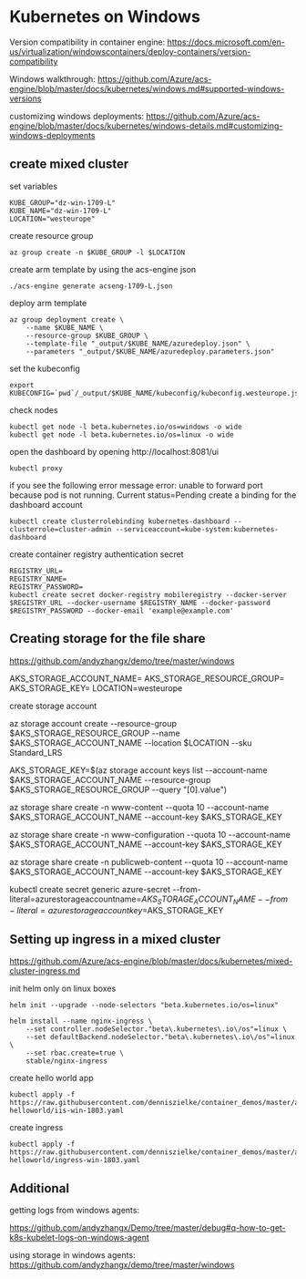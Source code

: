 # Kubernetes on Windows

Version compatibility in container engine:
https://docs.microsoft.com/en-us/virtualization/windowscontainers/deploy-containers/version-compatibility

Windows walkthrough:
https://github.com/Azure/acs-engine/blob/master/docs/kubernetes/windows.md#supported-windows-versions

customizing windows deployments:
https://github.com/Azure/acs-engine/blob/master/docs/kubernetes/windows-details.md#customizing-windows-deployments


## create mixed cluster

set variables
```
KUBE_GROUP="dz-win-1709-L"
KUBE_NAME="dz-win-1709-L"
LOCATION="westeurope"
```

create resource group
```
az group create -n $KUBE_GROUP -l $LOCATION
```

create arm template by using the acs-engine json
```
./acs-engine generate acseng-1709-L.json 
```

deploy arm template
```
az group deployment create \
    --name $KUBE_NAME \
    --resource-group $KUBE_GROUP \
    --template-file "_output/$KUBE_NAME/azuredeploy.json" \
    --parameters "_output/$KUBE_NAME/azuredeploy.parameters.json"
```

set the kubeconfig
```
export KUBECONFIG=`pwd`/_output/$KUBE_NAME/kubeconfig/kubeconfig.westeurope.json
```

check nodes
```
kubectl get node -l beta.kubernetes.io/os=windows -o wide
kubectl get node -l beta.kubernetes.io/os=linux -o wide
```


open the dashboard by opening http://localhost:8081/ui
```
kubectl proxy
```

if you see the following error message
error: unable to forward port because pod is not running. Current status=Pending
create a binding for the dashboard account
```
kubectl create clusterrolebinding kubernetes-dashboard --clusterrole=cluster-admin --serviceaccount=kube-system:kubernetes-dashboard
```

create container registry authentication secret

```
REGISTRY_URL=
REGISTRY_NAME=
REGISTRY_PASSWORD=
kubectl create secret docker-registry mobileregistry --docker-server $REGISTRY_URL --docker-username $REGISTRY_NAME --docker-password $REGISTRY_PASSWORD --docker-email 'example@example.com'
```

## Creating storage for the file share
https://github.com/andyzhangx/demo/tree/master/windows

AKS_STORAGE_ACCOUNT_NAME=
AKS_STORAGE_RESOURCE_GROUP=
AKS_STORAGE_KEY=
LOCATION=westeurope

create storage account

az storage account create --resource-group $AKS_STORAGE_RESOURCE_GROUP --name $AKS_STORAGE_ACCOUNT_NAME --location $LOCATION --sku Standard_LRS

AKS_STORAGE_KEY=$(az storage account keys list --account-name $AKS_STORAGE_ACCOUNT_NAME --resource-group $AKS_STORAGE_RESOURCE_GROUP --query "[0].value")

az storage share create -n www-content --quota 10 --account-name $AKS_STORAGE_ACCOUNT_NAME --account-key $AKS_STORAGE_KEY

az storage share create -n www-configuration --quota 10 --account-name $AKS_STORAGE_ACCOUNT_NAME --account-key $AKS_STORAGE_KEY

az storage share create -n publicweb-content --quota 10 --account-name $AKS_STORAGE_ACCOUNT_NAME --account-key $AKS_STORAGE_KEY

kubectl create secret generic azure-secret --from-literal=azurestorageaccountname=$AKS_STORAGE_ACCOUNT_NAME --from-literal=azurestorageaccountkey=$AKS_STORAGE_KEY


## Setting up ingress in a mixed cluster
https://github.com/Azure/acs-engine/blob/master/docs/kubernetes/mixed-cluster-ingress.md

init helm only on linux boxes
```
helm init --upgrade --node-selectors "beta.kubernetes.io/os=linux"

helm install --name nginx-ingress \
    --set controller.nodeSelector."beta\.kubernetes\.io\/os"=linux \
    --set defaultBackend.nodeSelector."beta\.kubernetes\.io\/os"=linux \
    --set rbac.create=true \
    stable/nginx-ingress

```

create hello world app
```
kubectl apply -f https://raw.githubusercontent.com/denniszielke/container_demos/master/aci-helloworld/iis-win-1803.yaml
```

create ingress
```
kubectl apply -f https://raw.githubusercontent.com/denniszielke/container_demos/master/aci-helloworld/ingress-win-1803.yaml
```

## Additional

getting logs from windows agents:

https://github.com/andyzhangx/Demo/tree/master/debug#q-how-to-get-k8s-kubelet-logs-on-windows-agent

using storage in windows agents:
https://github.com/andyzhangx/demo/tree/master/windows
